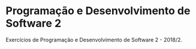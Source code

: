 # Programação e Desenvolvimento de Software 2
Exercícios de Programação e Desenvolvimento de Software 2 - 2018/2.
